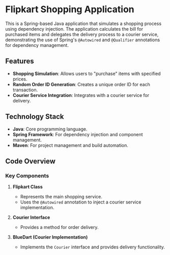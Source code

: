 # Flipkart Shopping Application

This is a Spring-based Java application that simulates a shopping process using dependency injection. The application calculates the bill for purchased items and delegates the delivery process to a courier service, demonstrating the use of Spring's `@Autowired` and `@Qualifier` annotations for dependency management.

## Features

- **Shopping Simulation**: Allows users to "purchase" items with specified prices.
- **Random Order ID Generation**: Creates a unique order ID for each transaction.
- **Courier Service Integration**: Integrates with a courier service for delivery.

## Technology Stack

- **Java**: Core programming language.
- **Spring Framework**: For dependency injection and component management.
- **Maven**: For project management and build automation.

## Code Overview

### Key Components

1. **Flipkart Class**
   - Represents the main shopping service.
   - Uses the `@Autowired` annotation to inject a courier service implementation.

2. **Courier Interface**
   - Provides a method for order delivery.

3. **BlueDart (Courier Implementation)**
   - Implements the `Courier` interface and provides delivery functionality.

